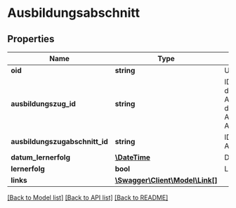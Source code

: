 # Ausbildungsabschnitt

## Properties
Name | Type | Description | Notes
------------ | ------------- | ------------- | -------------
**oid** | **string** | UUID des Datensatzes | 
**ausbildungszug_id** | **string** | ID des Ausbildungszugs des Abschnitts. Der Ausbildungszug kann von dem Haupt-Ausbildungszug der Ausbildung abweichen. | [optional] 
**ausbildungszugabschnitt_id** | **string** | ID des Ausbildungszugabschnitts | [optional] 
**datum_lernerfolg** | [**\DateTime**](\DateTime.md) | Datum des Lernerfolgs | [optional] 
**lernerfolg** | **bool** | Lernerfolg des Abschnitts | [optional] 
**links** | [**\Swagger\Client\Model\Link[]**](Link.md) |  | [optional] 

[[Back to Model list]](../README.md#documentation-for-models) [[Back to API list]](../README.md#documentation-for-api-endpoints) [[Back to README]](../README.md)


